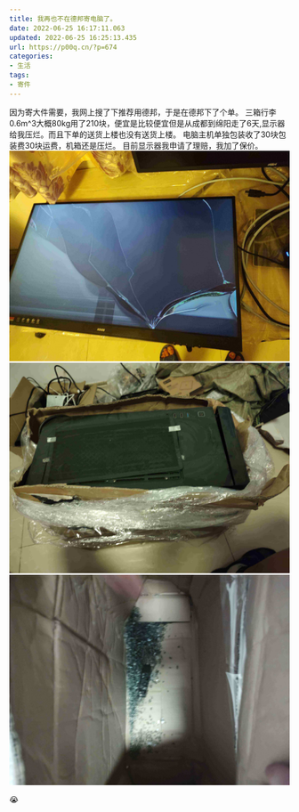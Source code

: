 ```yaml
---
title: 我再也不在德邦寄电脑了。
date: 2022-06-25 16:17:11.063
updated: 2022-06-25 16:25:13.435
url: https://p00q.cn/?p=674
categories: 
- 生活
tags: 
- 寄件
---
```


因为寄大件需要，我网上搜了下推荐用德邦，于是在德邦下了个单。
三箱行李0.6m^3大概80kg用了210块，便宜是比较便宜但是从成都到绵阳走了6天,显示器给我压烂。而且下单的送货上楼也没有送货上楼。
电脑主机单独包装收了30块包装费30块运费，机箱还是压烂。
目前显示器我申请了理赔，我加了保价。
![1656077597925-1656144963123](../res/img/674-1.png)
![IMG_20220625_094538378-1656144968115](../res/img/674-2.png)
![IMG_20220625_094628943](../res/img/674-3.png)

😭